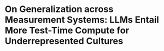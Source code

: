 # On Generalization across Measurement Systems: LLMs Entail More Test-Time Compute for Underrepresented Cultures
